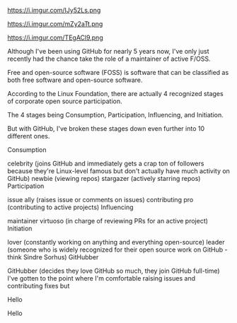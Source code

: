 https://i.imgur.com/IJy52Ls.png

https://i.imgur.com/mZy2aTt.png

https://i.imgur.com/TEgACl9.png

Although I've been using GitHub for nearly 5 years now, I've only just recently had the chance take the role of a maintainer of active F/OSS.

Free and open-source software (FOSS) is software that can be classified as both free software and open-source software.


According to the Linux Foundation, there are actually 4 recognized stages of corporate open source participation.

The 4 stages being Consumption, Participation, Influencing, and Initiation.

But with GitHub, I've broken these stages down even further into 10 different ones.

Consumption

celebrity (joins GitHub and immediately gets a crap ton of followers because they're Linux-level famous but don't actually have much activity on GitHub)
newbie (viewing repos)
stargazer (actively starring repos)
Participation

issue ally (raises issue or comments on issues)
contributing pro (contributing to active projects)
Influencing

maintainer virtuoso (in charge of reviewing PRs for an active project)
Initiation

lover (constantly working on anything and everything open-source)
leader (someone who is widely recognized for their open source work on GitHub - think Sindre Sorhus)
GitHubber

GitHubber (decides they love GitHub so much, they join GitHub full-time)
I've gotten to the point where I'm comfortable raising issues and contributing fixes but


Hello


Hello


